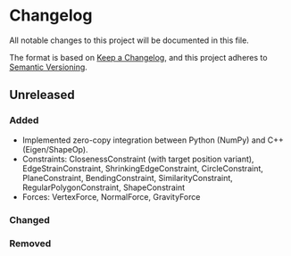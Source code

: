 # Changelog

All notable changes to this project will be documented in this file.

The format is based on [Keep a Changelog](https://keepachangelog.com/en/1.0.0/),
and this project adheres to [Semantic Versioning](https://semver.org/spec/v2.0.0.html).

## Unreleased

### Added

* Implemented zero-copy integration between Python (NumPy) and C++ (Eigen/ShapeOp).
* Constraints: ClosenessConstraint (with target position variant), EdgeStrainConstraint, ShrinkingEdgeConstraint, CircleConstraint, PlaneConstraint, BendingConstraint, SimilarityConstraint, RegularPolygonConstraint, ShapeConstraint
* Forces: VertexForce, NormalForce, GravityForce

### Changed

### Removed